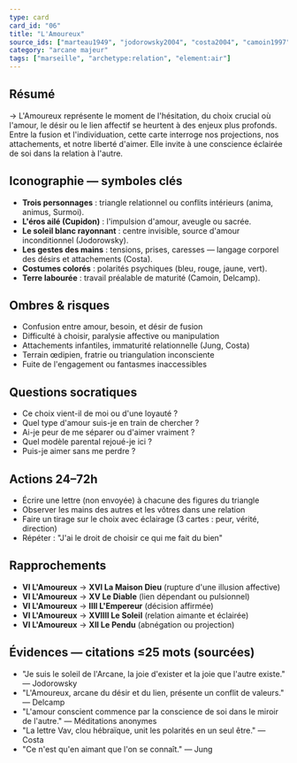 ```yaml
---
type: card
card_id: "06"
title: "L'Amoureux"
source_ids: ["marteau1949", "jodorowsky2004", "costa2004", "camoin1997", "bendov2013", "delcamp", "nadolny2018", "jung", "meditations-anonymes", "greer2021"]
category: "arcane majeur"
tags: ["marseille", "archetype:relation", "element:air"]
---
```


## Résumé
→ L'Amoureux représente le moment de l'hésitation, du choix crucial où l'amour, le désir ou le lien affectif se heurtent à des enjeux plus profonds. Entre la fusion et l'individuation, cette carte interroge nos projections, nos attachements, et notre liberté d'aimer. Elle invite à une conscience éclairée de soi dans la relation à l'autre.

## Iconographie — symboles clés
- **Trois personnages** : triangle relationnel ou conflits intérieurs (anima, animus, Surmoi).
- **L'éros ailé (Cupidon)** : l'impulsion d'amour, aveugle ou sacrée.
- **Le soleil blanc rayonnant** : centre invisible, source d'amour inconditionnel (Jodorowsky).
- **Les gestes des mains** : tensions, prises, caresses — langage corporel des désirs et attachements (Costa).
- **Costumes colorés** : polarités psychiques (bleu, rouge, jaune, vert).
- **Terre labourée** : travail préalable de maturité (Camoin, Delcamp).

## Ombres & risques
- Confusion entre amour, besoin, et désir de fusion
- Difficulté à choisir, paralysie affective ou manipulation
- Attachements infantiles, immaturité relationnelle (Jung, Costa)
- Terrain œdipien, fratrie ou triangulation inconsciente
- Fuite de l'engagement ou fantasmes inaccessibles

## Questions socratiques
- Ce choix vient-il de moi ou d'une loyauté ?
- Quel type d'amour suis-je en train de chercher ?
- Ai-je peur de me séparer ou d'aimer vraiment ?
- Quel modèle parental rejoué-je ici ?
- Puis-je aimer sans me perdre ?

## Actions 24–72h
- Écrire une lettre (non envoyée) à chacune des figures du triangle
- Observer les mains des autres et les vôtres dans une relation
- Faire un tirage sur le choix avec éclairage (3 cartes : peur, vérité, direction)
- Répéter : "J'ai le droit de choisir ce qui me fait du bien"

## Rapprochements
- **VI L'Amoureux** → **XVI La Maison Dieu** (rupture d'une illusion affective)
- **VI L'Amoureux** → **XV Le Diable** (lien dépendant ou pulsionnel)
- **VI L'Amoureux** → **IIII L'Empereur** (décision affirmée)
- **VI L'Amoureux** → **XVIIII Le Soleil** (relation aimante et éclairée)
- **VI L'Amoureux** → **XII Le Pendu** (abnégation ou projection)

## Évidences — citations ≤25 mots (sourcées)
- "Je suis le soleil de l'Arcane, la joie d'exister et la joie que l'autre existe." — Jodorowsky
- "L'Amoureux, arcane du désir et du lien, présente un conflit de valeurs." — Delcamp
- "L'amour conscient commence par la conscience de soi dans le miroir de l'autre." — Méditations anonymes
- "La lettre Vav, clou hébraïque, unit les polarités en un seul être." — Costa
- "Ce n'est qu'en aimant que l'on se connaît." — Jung
